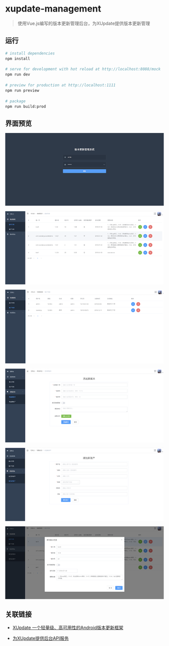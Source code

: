 # xupdate-management

> 使用Vue.js编写的版本更新管理后台，为XUpdate提供版本更新管理

## 运行

``` bash
# install dependencies
npm install

# serve for development with hot reload at http://localhost:8088/mock
npm run dev

# preview for production at http://localhost:1111
npm run preview

# package
npm run build:prod

```

## 界面预览

![](./art/1.png)

![](./art/2.png)

![](./art/3.png)

![](./art/4.png)

![](./art/5.png)

![](./art/6.png)

## 关联链接

* [XUpdate 一个轻量级、高可用性的Android版本更新框架](https://github.com/xuexiangjys/XUpdate)

* [为XUpdate提供后台API服务](https://github.com/xuexiangjys/XUpdateService)